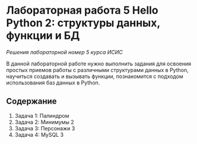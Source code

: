 # Лабораторная работа 5 Hello Python 2: структуры данных, функции и БД
*Решения лабораторной номер 5 курса ИСИС*

В данной лабораторной работе нужно выполнить задания для освоения простых приемов работы с различными структурами данных в Python,
научиться создавать и вызывать функции, познакомится с подходом использования баз данных в Python. 

## Содержание

1. Задача 1: Палиндром
2. Задача 2: Минимумы	2
3. Задача 3: Персонажи	3
4. Задача 4: MySQL	3

